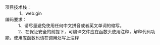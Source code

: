 项目技术栈：  
     &emsp;&emsp;&emsp;  1、web:gin  
编码要求：  
&emsp;&emsp;&emsp;1、请尽量避免使用任何中文拼音或者英文单词的缩写。    
&emsp;&emsp;&emsp;2、在保证安全的前提下，可编译文件应在函数头使用注释，解释代码功能，使用库函数也请在调用处写上注释
